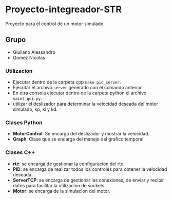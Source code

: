 # Proyecto-integreador-STR
Proyecto para el control de un motor simulado.

## Grupo
* Giuliano Alessandro
* Gomez Nicolas

### Utilizacion
* Ejecutar dentro de la carpeta cpp `make pid_server`.
* Ejecutar el archivo `server` generado con el comando anterior.
* En otra consola ejecutar dentro de la carpeta python el archivo `main3_gui.py`.
* utilizar el deslizador para determinar la velocidad deseada del motor simulado, kp, ki y kd.

### Clases Python
* **MotorControl**: Se encarga del deslizador y mostrar la velocidad.
* **Graph**: Clase que se encarga del manejo del grafico temporal.

### Clases C++
* **rtc**: se encarga de gestionar la configuracion del rtc.
* **PID**: se encarga de realizar todos los controles para obtener la velocidad deseada.
* **ServerTCP**: se encarga de gestionar las conexiones, de enviar y recibir datos para facilitar la utilizacion de sockets.
* **Motor**: se encarga de la simulacion del motor.